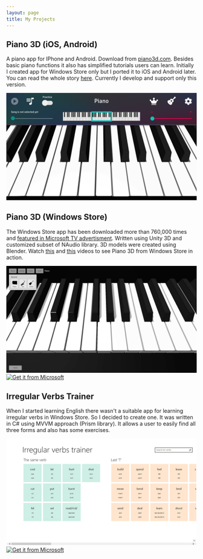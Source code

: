 ```yaml
---
layout: page
title: My Projects
---
```


## Piano 3D (iOS, Android)

A piano app for IPhone and Android. Download from [piano3d.com](https://piano3d.com).
Besides basic piano functions it also has simplified tutorials users can learn.
Initially I created app for Windows Store only but I ported it to iOS and Android later.
You can read the whole story [here](/posts/piano3d-released-worldwide-on-ios-and-android/).
Currently I develop and support only this version.

<img src="/public/images/Piano3DMainScreen.png" alt="Piano 3D ios android"/>

## Piano 3D (Windows Store)
The Windows Store app has been downloaded more than 760,000 times and [featured in Microsoft TV advertisment](/posts/piano3d-featured-in-MS-advertisment/).
Written using Unity 3D and customized subset of NAudio library.
3D models were created using Blender. Watch [this](https://www.youtube.com/watch?v=vTFeqLeryrE) and [this](https://www.youtube.com/watch?v=3JhGnCrwEqA) videos to see Piano 3D from Windows Store in action.

<img src="/public/images/piano3DmainScreen.jpg" alt="Piano 3D windows store main screen"/>

<a href="https://www.microsoft.com/store/apps/9wzdncrdcwvn?ocid=badge">
    <img src="https://assets.windowsphone.com/85864462-9c82-451e-9355-a3d5f874397a/English_get-it-from-MS_InvariantCulture_Default.png" alt="Get it from Microsoft" width="200px" style="margin:auto;"/>
</a>

## Irregular Verbs Trainer
When I started learning English there wasn't a suitable app for learning irregular verbs in Windows Store. So I decided to create one. It was written in C# using MVVM approach (Prism library).
It allows a user to easily find all three forms and also has some exercises.

<img src="/public/images/irregularVerbsTrainer.png" alt="Irregular Verb Trainer main screen"/>

<a href="https://www.microsoft.com/store/apps/9wzdncrdcwvq?ocid=badge">
    <img src="https://assets.windowsphone.com/85864462-9c82-451e-9355-a3d5f874397a/English_get-it-from-MS_InvariantCulture_Default.png" alt="Get it from Microsoft" width="200px" style="margin:auto;" />
</a>